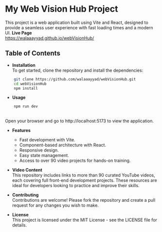 # My Web Vision Hub Project
This project is a web application built using Vite and React, designed to provide a seamless user experience with fast loading times and a modern UI.
**Live Page**
<br> https://walaaayyad.github.io/webVisionHub/
## Table of Contents
- **Installation**
   <br> To get started, clone the repository and install the dependencies:

```bash
    git clone https://github.com/walaaayyad/webVisionHub.git
    cd webVisionHub
    npm install
```

- **Usage**
```sh
    npm run dev
```
   <br> Open your browser and go to http://localhost:5173 to view the application.

- **Features**
    - Fast development with Vite.
    - Component-based architecture with React.
    - Responsive design.
    - Easy state management.
    - Access to over 90 video projects for hands-on training.


- **Video Content**
   <br> This repository includes links to more than 90 curated YouTube videos, each covering full front-end development projects. These resources are ideal for developers looking to practice and improve their skills.

- **Contributing**
   <br> Contributions are welcome! Please fork the repository and create a pull request for any changes you wish to make.

- **License**
  <br>  This project is licensed under the MIT License - see the LICENSE file for details.